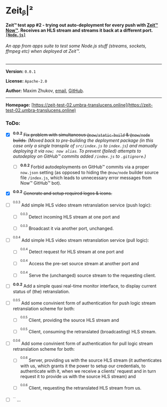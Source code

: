 # Zeitᵦ|²
#### Zeit™ test app #2 - trying out auto-deployment for every push with [Zeit™](https://zeit.co) [Now™](https://zeit.co/now). Receives an HLS stream and streams it back at a different port. [`[Node.js]`](https://nodejs.org)
###### *An app from apps suite to test some Node.js stuff (streams, sockets, ffmpeg etc) when deployed at Zeit™.*

<hr>

**Version:** ```0.0.1```

**License:** ```Apache-2.0```

**Author:** Maxim Zhukov, [email](mailto:mzhukov31415dev@gmail.com), [GitHub](https://github.com/mzhukov1973).

<hr>

**Homepage:** [https://zeit-test-02.umbra-translucens.online](https://zeit-test-02.umbra-translucens.online)

### ToDo:

- [x] <sup>**0.0.2**</sup> <del>Fix problem with simultaneous `@now/static-build` & `@now/node` builds.</del> *(Moved back to pre-building the deployment package (in this case only a single transpile of `src/index.js` to `index.js`) and manually deploying it via `now; now alias`. To prevent (failed) attempts to autodeploy on GitHub™ commits added `/index.js` to `.gitignore`.)*

  - [ ] <sup>**0.0.2**</sup> Forbid autodeployments on GitHub™ commits via a proper `now.json` setting (as opposed to hiding the `@now/node` builder source file `/index.js`, which leads to unnecessary error messages from Now™ GitHub™ bot).
  
- [x] <sup>**0.0.2**</sup> <del>Generate and setup required logos & icons.</del>

- [ ] <sup><sup>0.0.3</sup></sup> Add simple HLS video stream retranslation service (push logic):

  - [ ] <sup><sup>0.0.3</sup></sup> Detect incoming HLS stream at one port and
  
  - [ ] <sup><sup>0.0.3</sup></sup> Broadcast it via another port, unchanged.

- [ ] <sup><sup>0.0.4</sup></sup> Add simple HLS video stream retranslation service (pull logic):

  - [ ] <sup><sup>0.0.4</sup></sup> Detect request for HLS stream at one port and
  
  - [ ] <sup><sup>0.0.4</sup></sup> Access the pre-set source stream at another port and
  
  - [ ] <sup><sup>0.0.4</sup></sup> Serve the (unchanged) source stream to the requesting client.

- [ ] <sup>**0.0.2**</sup> Add a simple quasi real-time monitor interface, to display current status of (the) retranslation.

- [ ] <sup><sup>0.0.5</sup></sup> Add some convinient form of authentication for push logic stream retranslation scheme for both:
  - [ ] <sup><sup>0.0.5</sup></sup> Client, providing the source HLS stream and
  
  - [ ] <sup><sup>0.0.5</sup></sup> Client, consuming the retranslated (broadcasting) HLS stream.

- [ ] <sup><sup>0.0.6</sup></sup> Add some convinient form of authentication for pull logic stream retranslation scheme for both:

  - [ ] <sup><sup>0.0.6</sup></sup> Server, providing us with the source HLS stream (it authenticates with us, which grants it the power to setup our credentials, to authenticate with it, when we receive a clients' request and in turn request it to provide us with the source HLS stream) and

  - [ ] <sup><sup>0.0.6</sup></sup> Client, requesting the retranslated HLS stream from us.
  
- [ ] <sup><sup>...</sup></sup> ...
